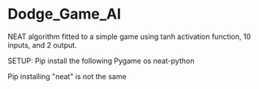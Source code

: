 # Dodge_Game_AI
NEAT algorithm fitted to a simple game using tanh activation function, 10 inputs, and 2 output. 

SETUP:
Pip install the following
Pygame
os
neat-python

Pip installing "neat" is not the same


